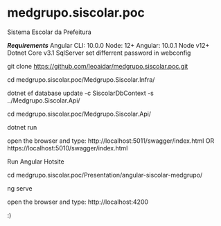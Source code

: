 # medgrupo.siscolar.poc

Sistema Escolar da Prefeitura 

***Requirements***
Angular CLI: 10.0.0
Node: 12+
Angular: 10.0.1
Node v12+
Dotnet Core v3.1
SqlServer set differrent password in webconfig

git clone https://github.com/leoaidar/medgrupo.siscolar.poc.git

cd medgrupo.siscolar.poc/Medgrupo.Siscolar.Infra/

dotnet ef database update -c SiscolarDbContext  -s ../Medgrupo.Siscolar.Api/

cd medgrupo.siscolar.poc/Medgrupo.Siscolar.Api/

dotnet run

open the browser and type: 
  http://localhost:5011/swagger/index.html
  OR
  https://localhost:5010/swagger/index.html


Run Angular Hotsite

cd medgrupo.siscolar.poc/Presentation/angular-siscolar-medgrupo/

ng serve

open the browser and type: 
  http://localhost:4200
  

:)
